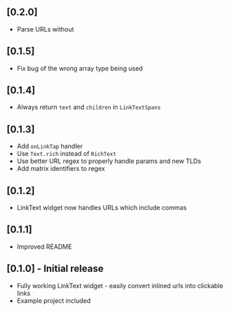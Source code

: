 ## [0.2.0]
- Parse URLs without

## [0.1.5]
- Fix bug of the wrong array type being used

## [0.1.4]
- Always return `text` and `children` in `LinkTextSpans`

## [0.1.3]
* Add `onLinkTap` handler
* Use `Text.rich` instead of `RichText`
* Use better URL regex to properly handle params and new TLDs
* Add matrix identifiers to regex

## [0.1.2]

* LinkText widget now handles URLs which include commas

## [0.1.1]

* Improved README

## [0.1.0] - Initial release

* Fully working LinkText widget - easily convert inlined urls into clickable links
* Example project included
